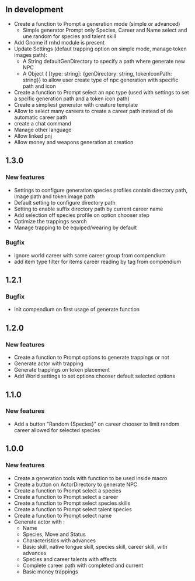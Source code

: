 ## In development

- Create a function to Prompt a generation mode (simple or advanced)
  - Simple generator Prompt only Species, Career and Name select and une random for species and talent skill
- Add Gnome if rnhd module is present
- Update Settings (defaut trapping option on simple mode, manage token images path):
  - A String defaultGenDirectory to specify a path where generate new NPC
  - A Object { [type: string]: {genDirectory: string, tokenIconPath: string}} to allow user create type of npc generation with specific path and icon
- Create a function to Prompt select an npc type (used with settings to set a spcific generation path and a token icon path)
- Create a simpliest generator with creature template
- Allow to select many careers to create a career path instead of de automatic career path
- create a chat command
- Manage other language
- Allow linked pnj
- Allow money and weapons generation at creation

## 1.3.0

### New features

- Settings to configure generation species profiles contain directory path, image path and token image path
- Default setting to configure directory path
- Setting to enable suffix directory path by current career name
- Add selection off species profile on option chooser step
- Optimize the trappings search
- Manage trapping to be equiped/wearing by default

### Bugfix

- ignore world career with same career group from compendium
- add item type filter for items career reading by tag from compendium

## 1.2.1

### Bugfix

- Init compendium on first usage of generate function

## 1.2.0

### New features

- Create a function to Prompt options to generate trappings or not
- Generate actor with trapping
- Generate trappings on token placement
- Add World settings to set options chooser default selected options

## 1.1.0

### New features

- Add a button "Random {Species}" on career chooser to limit random career allowed for selected species

## 1.0.0

### New features

- Create a generation tools with function to be used inside macro
- Create a button on ActorDirectory to generate NPC
- Create a function to Prompt select a species
- Create a function to Prompt select a career
- Create a function to Prompt select species skills
- Create a function to Prompt select talent species
- Create a function to Prompt select name
- Generate actor with :
  - Name
  - Species, Move and Status
  - Characteristics with advances
  - Basic skill, native tongue skill, species skill, career skill, with advances
  - Species and career talents with effects
  - Complete career path with completed and current
  - Basic money trappings
